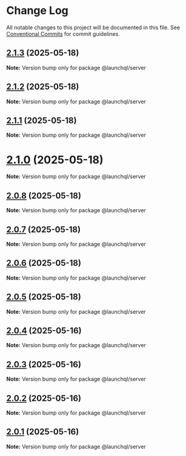 # Change Log

All notable changes to this project will be documented in this file.
See [Conventional Commits](https://conventionalcommits.org) for commit guidelines.

## [2.1.3](https://github.com/launchql/launchql/compare/@launchql/server@2.1.2...@launchql/server@2.1.3) (2025-05-18)

**Note:** Version bump only for package @launchql/server





## [2.1.2](https://github.com/launchql/launchql/compare/@launchql/server@2.1.1...@launchql/server@2.1.2) (2025-05-18)

**Note:** Version bump only for package @launchql/server





## [2.1.1](https://github.com/launchql/launchql/compare/@launchql/server@2.1.0...@launchql/server@2.1.1) (2025-05-18)

**Note:** Version bump only for package @launchql/server





# [2.1.0](https://github.com/launchql/launchql/compare/@launchql/server@2.0.8...@launchql/server@2.1.0) (2025-05-18)

**Note:** Version bump only for package @launchql/server





## [2.0.8](https://github.com/launchql/launchql/compare/@launchql/server@2.0.7...@launchql/server@2.0.8) (2025-05-18)

**Note:** Version bump only for package @launchql/server





## [2.0.7](https://github.com/launchql/launchql/compare/@launchql/server@2.0.6...@launchql/server@2.0.7) (2025-05-18)

**Note:** Version bump only for package @launchql/server





## [2.0.6](https://github.com/launchql/launchql/compare/@launchql/server@2.0.5...@launchql/server@2.0.6) (2025-05-18)

**Note:** Version bump only for package @launchql/server





## [2.0.5](https://github.com/launchql/launchql/compare/@launchql/server@2.0.4...@launchql/server@2.0.5) (2025-05-18)

**Note:** Version bump only for package @launchql/server





## [2.0.4](https://github.com/launchql/launchql/compare/@launchql/server@2.0.3...@launchql/server@2.0.4) (2025-05-16)

**Note:** Version bump only for package @launchql/server





## [2.0.3](https://github.com/launchql/launchql/compare/@launchql/server@2.0.2...@launchql/server@2.0.3) (2025-05-16)

**Note:** Version bump only for package @launchql/server





## [2.0.2](https://github.com/launchql/launchql/compare/@launchql/server@2.0.1...@launchql/server@2.0.2) (2025-05-16)

**Note:** Version bump only for package @launchql/server





## [2.0.1](https://github.com/launchql/launchql/compare/@launchql/server@1.1.3...@launchql/server@2.0.1) (2025-05-16)

**Note:** Version bump only for package @launchql/server
